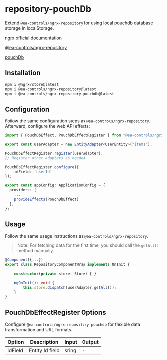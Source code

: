 # repository-pouchDb

Extend `@ea-controls/ngrx-repository` for using local pouchdb database storage in localStorage.

[ngrx official documentation](https://ngrx.io/)

[@ea-controls/ngrx-repository](https://www.npmjs.com/package/@ea-controls/ngrx-repository)

[pouchDb](https://pouchdb.com/)

## Installation

```bash
npm i @ngrx/store@latest
npm i @ea-controls/ngrx-repository@latest
npm i @ea-controls/ngrx-repository-pouchdb@latest
```

## Configuration

Follow the same configuration steps as `@ea-controls/ngrx-repository`. Afterward, configure the web API effects:

```typescript
import { PouchDbEffect, PouchDbEffectRegister } from "@ea-controls/ngrx-repository-webapi";

export const userAdapter = new EntityAdapter<UserEntity>("items");

PouchDbEffectRegister.register(userAdapter);
// Register other adapters as needed

PouchDbEffectRegister.configure({
    idField: 'userId'
});

export const appConfig: ApplicationConfig = {
  providers: [
    ...
    provideEffects(PouchDbEffect)
  ],
};
```

## Usage

Follow the same usage instructions as `@ea-controls/ngrx-repository`.

>Note: For fetching data for the first time, you should call the `getAll()` method manually.

```typescript
@Component({...})
export class RepositoryComponentWrap implements OnInit {
    
    constructor(private store: Store) { }

    ngOnInit(): void {
        this.store.dispatch(userAdapter.getAll());
    }
}
```

## PouchDbEffectRegister Options

Configure `@ea-controls/ngrx-repository-pouchdb` for flexible data transformation and URL formats.

| Option                  | Description                                          | Input                                   | Output                         |
|-------------------------|------------------------------------------------------|-----------------------------------------|--------------------------------|
| idField                 | Entity Id field           | sring   | - |